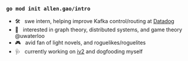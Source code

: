 ### `go mod init allen.gao/intro`

- 🛠 &nbsp; swe intern, helping improve Kafka control/routing at [Datadog](https://www.datadoghq.com)
- 📝 &nbsp; interested in graph theory, distributed systems, and game theory @uwaterloo
- 🎮 &nbsp; avid fan of light novels, and roguelikes/roguelites
- 🩺 &nbsp; currently working on [iv2](https://github.com/algao1/iv2) and dogfooding myself
